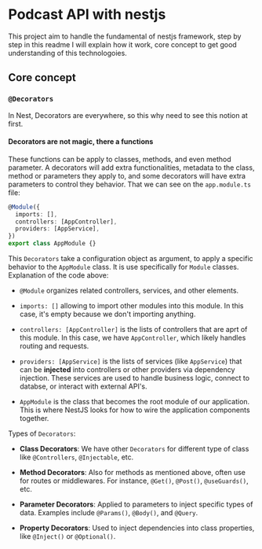 
# Podcast API with nestjs

This project aim to handle the fundamental of nestjs framework, step by step in this readme I will explain how it work, core concept to get good understanding of this technologoies.

## Core concept

### `@Decorators`

In Nest, Decorators are everywhere, so this why need to see this notion at first.

#### Decorators are not magic, there a functions

These functions can be apply to classes, methods, and even method parameter. A decorators will add extra functionalities, metadata to the class, method or parameters they apply to, and some decorators will have extra parameters to control they behavior. That we can see on the `app.module.ts` file:

```ts app.module.ts
@Module({
  imports: [],
  controllers: [AppController],
  providers: [AppService],
})
export class AppModule {}
```

This `Decorators` take a configuration object as argument, to apply a specific behavior to the `AppModule` class. It is use specifically for `Module` classes. Explanation of the code above:

- `@Module` organizes related controllers, services, and other elements.

- `imports: []` allowing to import other modules into this module. In this case, it's empty because we don't importing anything.

- `controllers: [AppController]` is the lists of controllers that are aprt of this module. In this case, we have `AppController`, which likely handles routing and requests.

- `providers: [AppService]` is the lists of services (like `AppService`) that can be **injected** into controllers or other providers via dependency injection. These services are used to handle business logic, connect to databse, or interact with external API's.

- `AppModule` is the class that becomes the root module of our application. This is where NestJS looks for how to wire the application components together.

Types of `Decorators`:

- **Class Decorators**: We have other `Decorators` for different type of class like `@Controllers`, `@Injectable`, etc.

- **Method Decorators**: Also for methods as mentioned above, often use for routes or middlewares.
  For instance, `@Get()`, `@Post()`, `@useGuards()`, etc.
- **Parameter Decorators**: Applied to parameters to inject specific types of data. Examples include `@Params()`, `@Body()`, and `@Query`.

- **Property Decorators**: Used to inject dependencies into class properties, like `@Inject()` or `@Optional()`.
